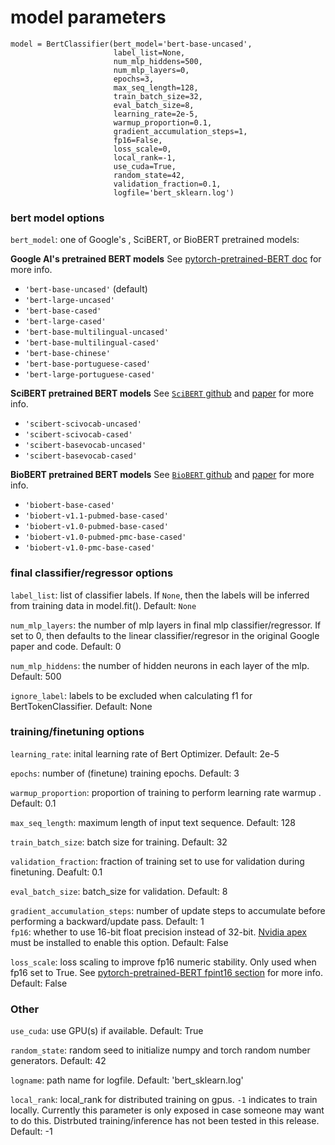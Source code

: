 
# model parameters

```python3
model = BertClassifier(bert_model='bert-base-uncased',
                       label_list=None, 
                       num_mlp_hiddens=500,
                       num_mlp_layers=0,
                       epochs=3,
                       max_seq_length=128,
                       train_batch_size=32,
                       eval_batch_size=8,
                       learning_rate=2e-5,
                       warmup_proportion=0.1,
                       gradient_accumulation_steps=1,
                       fp16=False,
                       loss_scale=0,
                       local_rank=-1,
                       use_cuda=True,
                       random_state=42,
                       validation_fraction=0.1,
                       logfile='bert_sklearn.log')
```

### bert model options

`bert_model`: one of Google's , SciBERT, or BioBERT pretrained models:

**Google AI's pretrained BERT models**  See [pytorch-pretrained-BERT doc](https://github.com/huggingface/pytorch-pretrained-BERT#Doc) for more info.
 * `'bert-base-uncased'` (default)
 * `'bert-large-uncased'`
 * `'bert-base-cased'`
 * `'bert-large-cased'`
 * `'bert-base-multilingual-uncased'`
 * `'bert-base-multilingual-cased'`
 * `'bert-base-chinese'`
 * `'bert-base-portuguese-cased'`
 * `'bert-large-portuguese-cased'`
 
 **SciBERT pretrained BERT models**  See [`SciBERT` github](https://github.com/allenai/scibert) and [paper](https://arxiv.org/pdf/1903.10676.pdf) for more info.
 * `'scibert-scivocab-uncased'`
 * `'scibert-scivocab-cased'`
 * `'scibert-basevocab-uncased'`
 * `'scibert-basevocab-cased'`

 **BioBERT pretrained BERT models**  See [`BioBERT` github](https://github.com/dmis-lab/biobert) and [paper](https://arxiv.org/pdf/1901.08746.pdf) for more info.
* `'biobert-base-cased'`
* `'biobert-v1.1-pubmed-base-cased'`
* `'biobert-v1.0-pubmed-base-cased'`
* `'biobert-v1.0-pubmed-pmc-base-cased'`
* `'biobert-v1.0-pmc-base-cased'`
 
### final classifier/regressor options
`label_list`: list of classifier labels. If `None`, then the labels will be inferred from training data in model.fit(). Default: `None`

`num_mlp_layers`: the number of mlp layers in final mlp classifier/regressor. If set to 0, then defaults 
    to the linear classifier/regresor in the original Google paper and code. Default: 0

`num_mlp_hiddens`: the number of hidden neurons in each layer of the mlp. Default: 500

`ignore_label`: labels to be excluded when calculating f1 for BertTokenClassifier. Default: None


### training/finetuning options

`learning_rate`: inital learning rate of Bert Optimizer. Default: 2e-5

`epochs`: number of (finetune) training epochs. Default: 3        

`warmup_proportion`: proportion of training to perform learning rate warmup . Default: 0.1

`max_seq_length`: maximum length of input text sequence. Default: 128

`train_batch_size`: batch size for training. Default: 32

`validation_fraction`: fraction of training set to use for validation during finetuning. Deafult: 0.1

`eval_batch_size`: batch_size for validation. Default: 8

`gradient_accumulation_steps`: number of update steps to accumulate before performing a backward/update pass. Default: 1      
`fp16`: whether to use 16-bit float precision instead of 32-bit. [Nvidia apex](https://github.com/NVIDIA/apex) must be installed to enable this option. Default: False

`loss_scale`: loss scaling to improve fp16 numeric stability. Only used when fp16 set to True. See [pytorch-pretrained-BERT fpint16 section](https://github.com/huggingface/pytorch-pretrained-BERT#Training-large-models-introduction,-tools-and-examples) for more info.  Default: False

### Other

`use_cuda`: use GPU(s) if available. Default: True

`random_state`: random seed to initialize numpy and torch random number generators. Default: 42

`logname`: path name for logfile. Default: 'bert_sklearn.log'

`local_rank`: local_rank for distributed training on gpus. `-1` indicates to train locally. Currently this parameter is only exposed in case someone may want to do this. Distrbuted training/inference has not been tested in this release. Default: -1

